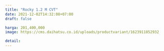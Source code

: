 ```yaml
---
title: "Rocky 1.2 M CVT"
date: 2021-12-02T14:32:08+07:00
draft: false

harga: 201,400,000
image: https://cms.daihatsu.co.id/uploads/productvariant/1623911852932.png

detail: 
---
```


